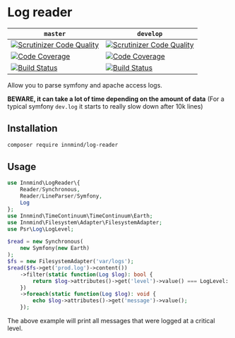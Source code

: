 # Log reader

| `master` | `develop` |
|----------|-----------|
| [![Scrutinizer Code Quality](https://scrutinizer-ci.com/g/Innmind/LogReader/badges/quality-score.png?b=master)](https://scrutinizer-ci.com/g/Innmind/LogReader/?branch=master) | [![Scrutinizer Code Quality](https://scrutinizer-ci.com/g/Innmind/LogReader/badges/quality-score.png?b=develop)](https://scrutinizer-ci.com/g/Innmind/LogReader/?branch=develop) |
| [![Code Coverage](https://scrutinizer-ci.com/g/Innmind/LogReader/badges/coverage.png?b=master)](https://scrutinizer-ci.com/g/Innmind/LogReader/?branch=master) | [![Code Coverage](https://scrutinizer-ci.com/g/Innmind/LogReader/badges/coverage.png?b=develop)](https://scrutinizer-ci.com/g/Innmind/LogReader/?branch=develop) |
| [![Build Status](https://scrutinizer-ci.com/g/Innmind/LogReader/badges/build.png?b=master)](https://scrutinizer-ci.com/g/Innmind/LogReader/build-status/master) | [![Build Status](https://scrutinizer-ci.com/g/Innmind/LogReader/badges/build.png?b=develop)](https://scrutinizer-ci.com/g/Innmind/LogReader/build-status/develop) |

Allow you to parse symfony and apache access logs.

**BEWARE, it can take a lot of time depending on the amount of data** (For a typical symfony `dev.log` it starts to really slow down after 10k lines)

## Installation

```sh
composer require innmind/log-reader
```

## Usage

```php
use Innmind\LogReader\{
    Reader/Synchronous,
    Reader/LineParser/Symfony,
    Log
};
use Innmind\TimeContinuum\TimeContinuum\Earth;
use Innmind\Filesystem\Adapter\FilesystemAdapter;
use Psr\Log\LogLevel;

$read = new Synchronous(
    new Symfony(new Earth)
);
$fs = new FilesystemAdapter('var/logs');
$read($fs->get('prod.log')->content())
    ->filter(static function(Log $log): bool {
        return $log->attributes()->get('level')->value() === LogLevel::CRITICAL;
    })
    ->foreach(static function(Log $log): void {
        echo $log->attributes()->get('message')->value();
    });
```

The above example will print all messages that were logged at a critical level.
